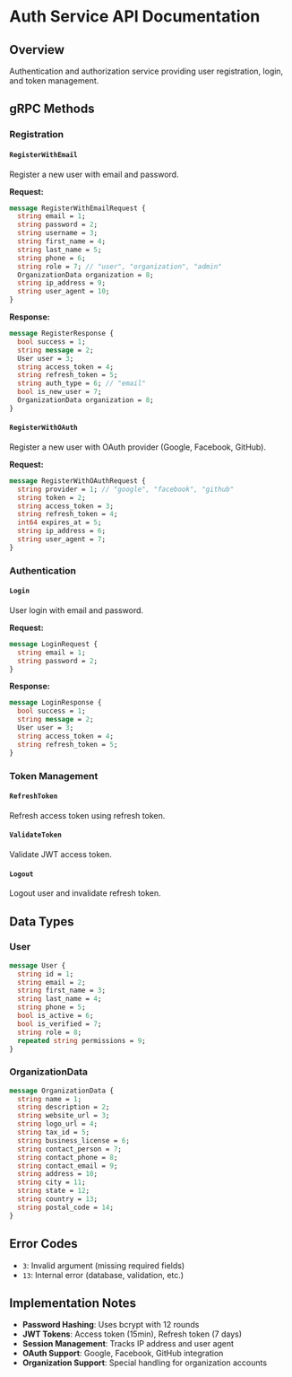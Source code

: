 # Auth Service API Documentation

## Overview

Authentication and authorization service providing user registration, login, and token management.

## gRPC Methods

### Registration

#### `RegisterWithEmail`

Register a new user with email and password.

**Request:**

```protobuf
message RegisterWithEmailRequest {
  string email = 1;
  string password = 2;
  string username = 3;
  string first_name = 4;
  string last_name = 5;
  string phone = 6;
  string role = 7; // "user", "organization", "admin"
  OrganizationData organization = 8;
  string ip_address = 9;
  string user_agent = 10;
}
```

**Response:**

```protobuf
message RegisterResponse {
  bool success = 1;
  string message = 2;
  User user = 3;
  string access_token = 4;
  string refresh_token = 5;
  string auth_type = 6; // "email"
  bool is_new_user = 7;
  OrganizationData organization = 8;
}
```

#### `RegisterWithOAuth`

Register a new user with OAuth provider (Google, Facebook, GitHub).

**Request:**

```protobuf
message RegisterWithOAuthRequest {
  string provider = 1; // "google", "facebook", "github"
  string token = 2;
  string access_token = 3;
  string refresh_token = 4;
  int64 expires_at = 5;
  string ip_address = 6;
  string user_agent = 7;
}
```

### Authentication

#### `Login`

User login with email and password.

**Request:**

```protobuf
message LoginRequest {
  string email = 1;
  string password = 2;
}
```

**Response:**

```protobuf
message LoginResponse {
  bool success = 1;
  string message = 2;
  User user = 3;
  string access_token = 4;
  string refresh_token = 5;
}
```

### Token Management

#### `RefreshToken`

Refresh access token using refresh token.

#### `ValidateToken`

Validate JWT access token.

#### `Logout`

Logout user and invalidate refresh token.

## Data Types

### User

```protobuf
message User {
  string id = 1;
  string email = 2;
  string first_name = 3;
  string last_name = 4;
  string phone = 5;
  bool is_active = 6;
  bool is_verified = 7;
  string role = 8;
  repeated string permissions = 9;
}
```

### OrganizationData

```protobuf
message OrganizationData {
  string name = 1;
  string description = 2;
  string website_url = 3;
  string logo_url = 4;
  string tax_id = 5;
  string business_license = 6;
  string contact_person = 7;
  string contact_phone = 8;
  string contact_email = 9;
  string address = 10;
  string city = 11;
  string state = 12;
  string country = 13;
  string postal_code = 14;
}
```

## Error Codes

- `3`: Invalid argument (missing required fields)
- `13`: Internal error (database, validation, etc.)

## Implementation Notes

- **Password Hashing**: Uses bcrypt with 12 rounds
- **JWT Tokens**: Access token (15min), Refresh token (7 days)
- **Session Management**: Tracks IP address and user agent
- **OAuth Support**: Google, Facebook, GitHub integration
- **Organization Support**: Special handling for organization accounts
